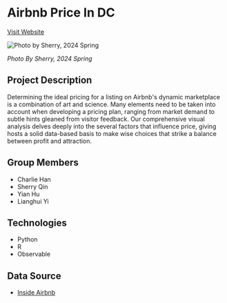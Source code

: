 # Airbnb Price In DC

[Visit Website](https://dsan5200-airbnb.observablehq.cloud/airbnb-price-in-dc/)

![Photo by Sherry, 2024 Spring](https://verkyyi.github.io/dsan5200-airbnb-story/dc_photo.jpg)

*Photo By Sherry, 2024 Spring*

## Project Description

Determining the ideal pricing for a listing on Airbnb's dynamic marketplace is a combination of art and science. Many elements need to be taken into account when developing a pricing plan, ranging from market demand to subtle hints gleaned from visitor feedback. Our comprehensive visual analysis delves deeply into the several factors that influence price, giving hosts a solid data-based basis to make wise choices that strike a balance between profit and attraction.

## Group Members

- Charlie Han
- Sherry Qin
- Yian Hu
- Lianghui Yi

## Technologies

- Python
- R
- Observable

## Data Source

- [Inside Airbnb](http://insideairbnb.com/get-the-data.html)